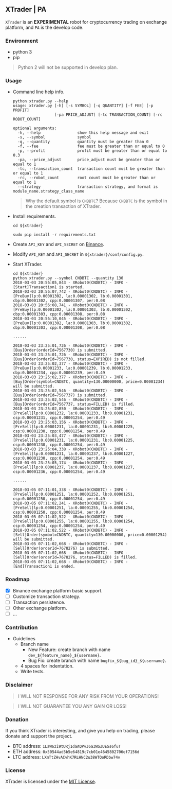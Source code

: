 ## XTrader | PA

`XTrader` is an **EXPERIMENTAL** robot for cryptocurrency trading on exchange platform, and `PA` is the develop code.

### Environment
* python 3
* pip

> Python 2 will not be supported in develop plan.

### Usage
* Command line help info.

	```
    python xtrader.py --help
    usage: xtrader.py [-h] [-s SYMBOL] [-q QUANTITY] [-f FEE] [-p PROFIT]
                      [-pa PRICE_ADJUST] [-tc TRANSACTION_COUNT] [-rc ROBOT_COUNT]

    optional arguments:
      -h, --help                show this help message and exit
      -s, --symbol              symbol
      -q, --quantity            quantity must be greater than 0
      -f, --fee                 fee must be greater than or equal to 0
      -p, --profit              profit must be greater than or equal to 0.3
      -pa, --price_adjust       price_adjust must be greater than or equal to 1
      -tc, --transaction_count  transaction count must be greater than or equal to 1
      -rc, --robot_count        root count must be greater than or equal to 1
      --strategy                transaction strategy, and format is module_name.strategy_class_name
	```

	> Why the default symbol is `CNBBTC`? Because `CNBBTC` is the symbol in the creation transaction of XTrader.

* Install requirements.

    ```
    cd ${xtrader}

    sudo pip install -r requirements.txt
    ```

* Create `API_KEY` and `API_SECRET` on [Binance](http://www.binance.com).
* Modify `API_KEY` and `API_SECRET` in `${xtrader}/conf/config.py`.
* Start XTrader.

	```
	cd ${xtrader}
	python xtrader.py --symbol CNDBTC --quantity 130
	2018-03-03 20:56:05,843 - XRobot0(CNDBTC) - INFO - [Start]Transaction1 is started.
	2018-03-03 20:56:07,742 - XRobot0(CNDBTC) - INFO - [PreBuy]lp:0.00001302, la:0.00001302, lb:0.00001301, cbp:0.00001302, cpp:0.00001307, per:0.08
	2018-03-03 20:56:08,741 - XRobot0(CNDBTC) - INFO - [PreBuy]lp:0.00001302, la:0.00001303, lb:0.00001302, cbp:0.00001303, cpp:0.00001308, per:0.08
	2018-03-03 20:56:10,045 - XRobot0(CNDBTC) - INFO - [PreBuy]lp:0.00001302, la:0.00001303, lb:0.00001302, cbp:0.00001303, cpp:0.00001308, per:0.08

	......

	2018-03-03 23:25:01,726 - XRobot0(CNDBTC) - INFO - [Buy]Order(orderId=7567730) is submitted.
	2018-03-03 23:25:01,726 - XRobot0(CNDBTC) - INFO - [Buy]Order(orderId=7567730, status=EXPIRED) is not filled.
	2018-03-03 23:25:02,377 - XRobot0(CNDBTC) - INFO - [PreBuy]lp:0.00001233, la:0.00001239, lb:0.00001233, cbp:0.00001234, cpp:0.00001239, per:0.49
	2018-03-03 23:25:02,377 - XRobot0(CNDBTC) - INFO - [Buy]Order(symbol=CNDBTC, quantity=130.00000000, price=0.00001234) will be submitted.
	2018-03-03 23:25:02,546 - XRobot0(CNDBTC) - INFO - [Buy]Order(orderId=7567737) is submitted.
	2018-03-03 23:25:02,546 - XRobot0(CNDBTC) - INFO - [Buy]Order(orderId=7567737, status=FILLED) is filled.
	2018-03-03 23:25:02,850 - XRobot0(CNDBTC) - INFO - [PreSell]lp:0.00001232, la:0.00001233, lb:0.00001231, csp:0.00001231, cpp:0.00001254, per:0.49
	2018-03-03 23:25:03,156 - XRobot0(CNDBTC) - INFO - [PreSell]lp:0.00001231, la:0.00001231, lb:0.00001225, csp:0.00001230, cpp:0.00001254, per:0.49
	2018-03-03 23:25:03,477 - XRobot0(CNDBTC) - INFO - [PreSell]lp:0.00001231, la:0.00001231, lb:0.00001225, csp:0.00001230, cpp:0.00001254, per:0.49
	2018-03-03 23:25:04,338 - XRobot0(CNDBTC) - INFO - [PreSell]lp:0.00001231, la:0.00001237, lb:0.00001227, csp:0.00001230, cpp:0.00001254, per:0.49
	2018-03-03 23:25:05,174 - XRobot0(CNDBTC) - INFO - [PreSell]lp:0.00001237, la:0.00001237, lb:0.00001227, csp:0.00001236, cpp:0.00001254, per:0.49

	......

	2018-03-05 07:11:01,338 - XRobot0(CNDBTC) - INFO - [PreSell]lp:0.00001251, la:0.00001252, lb:0.00001251, csp:0.00001250, cpp:0.00001254, per:0.49
	2018-03-05 07:11:02,241 - XRobot0(CNDBTC) - INFO - [PreSell]lp:0.00001251, la:0.00001255, lb:0.00001254, csp:0.00001250, cpp:0.00001254, per:0.49
	2018-03-05 07:11:02,522 - XRobot0(CNDBTC) - INFO - [PreSell]lp:0.00001255, la:0.00001255, lb:0.00001254, csp:0.00001254, cpp:0.00001254, per:0.49
	2018-03-05 07:11:02,522 - XRobot0(CNDBTC) - INFO - [Sell]Order(symbol=CNDBTC, quantity=130.00000000, price=0.00001254) will be submitted.
	2018-03-05 07:11:02,668 - XRobot0(CNDBTC) - INFO - [Sell]Order(orderId=7678276) is submitted.
	2018-03-05 07:11:02,668 - XRobot0(CNDBTC) - INFO - [Sell]Order(orderId=7678276, status=FILLED) is filled.
	2018-03-05 07:11:02,668 - XRobot0(CNDBTC) - INFO - [End]Transaction1 is ended.
	```

### Roadmap
* [x] Binance exchange platform basic support.
* [ ] Customize transaction strategy.
* [ ] Transaction persistence.
* [ ] Other exchange platform.
* [ ] ...

### Contribution
* Guidelines
	* Branch name
	    * New Feature: create branch with name `dev_${feature_name}_${username}`.
	    * Bug Fix: create branch with name `bugfix_${bug_id}_${username}`.
	* 4 spaces for indentation.
	* Write tests.


### Disclaimer
> I WILL NOT RESPONSE FOR ANY RISK FROM YOUR OPERATIONS!

> I WILL NOT GUARANTEE YOU ANY GAIN OR LOSS!


### Donation
If you think XTrader is interesting, and give you help on trading, please donate and support the project.

* BTC address: `1LaW6zi9tURj1daAQPvJ6a3WSZUESs6fuT`
* ETH address: `0x50544ad5b5e64819c7cb01e4645802706ef7156d`
* LTC address: `LXmTtZHvACvhK7RLHNC2u38WTQoRDbw74v`


### License
XTrader is licensed under the [MIT License](LICENSE).
